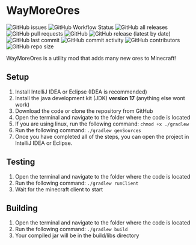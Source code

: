 # WayMoreOres

![GitHub issues](https://img.shields.io/github/issues/basiccorruption/waymoreores)
![GitHub Workflow Status](https://img.shields.io/github/workflow/status/basiccorruption/waymoreores/build)
![GitHub all releases](https://img.shields.io/github/downloads/basiccorruption/waymoreores/total)
![GitHub pull requests](https://img.shields.io/github/issues-pr/basiccorruption/waymoreores)
![GitHub](https://img.shields.io/github/license/basiccorruption/waymoreores)
![GitHub release (latest by date)](https://img.shields.io/github/v/release/basiccorruption/waymoreores?display_name=tag)
![GitHub last commit](https://img.shields.io/github/last-commit/basiccorruption/waymoreores)
![GitHub commit activity](https://img.shields.io/github/commit-activity/w/basiccorruption/waymoreores)
![GitHub contributors](https://img.shields.io/github/contributors/basiccorruption/waymoreores)
![GitHub repo size](https://img.shields.io/github/repo-size/basiccorruption/waymoreores)

WayMoreOres is a utility mod that adds many new ores to Minecraft!

## Setup

1. Install IntelliJ IDEA or Eclipse (IDEA is recommended)
2. Install the java development kit (JDK) **version 17** (anything else wont work)
3. Download the code or clone the repository from GitHub
4. Open the terminal and navigate to the folder where the code is located
5. If you are using linux, run the following command: `chmod +x ./gradlew`
6. Run the following command: `./gradlew genSources`
7. Once you have completed all of the steps, you can open the project in IntelliJ IDEA or Eclipse.

## Testing

1. Open the terminal and navigate to the folder where the code is located
2. Run the following command: `./gradlew runClient`
3. Wait for the minecraft client to start

## Building

1. Open the terminal and navigate to the folder where the code is located
2. Run the following command: `./gradlew build`
3. Your compiled jar will be in the build/libs directory
